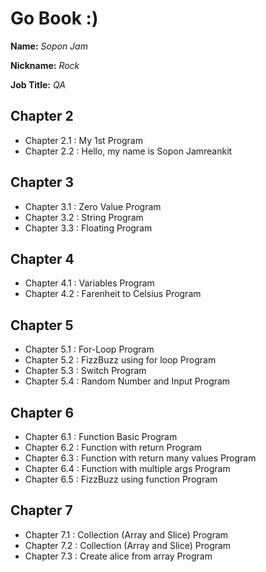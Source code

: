 # Go Book :)

**Name:** *Sopon Jam*

**Nickname:** *Rock*

**Job Title:** *QA*

## Chapter 2

* Chapter 2.1 : My 1st Program
* Chapter 2.2 : Hello, my name is Sopon Jamreankit

## Chapter 3

* Chapter 3.1 : Zero Value Program
* Chapter 3.2 : String Program
* Chapter 3.3 : Floating Program

## Chapter 4
* Chapter 4.1 : Variables Program
* Chapter 4.2 : Farenheit to Celsius Program

## Chapter 5
* Chapter 5.1 : For-Loop Program
* Chapter 5.2 : FizzBuzz using for loop Program
* Chapter 5.3 : Switch Program
* Chapter 5.4 : Random Number and Input Program

## Chapter 6
* Chapter 6.1 : Function Basic Program
* Chapter 6.2 : Function with return Program
* Chapter 6.3 : Function with return many values Program
* Chapter 6.4 : Function with multiple args Program
* Chapter 6.5 : FizzBuzz using function Program

## Chapter 7
* Chapter 7.1 : Collection (Array and Slice) Program
* Chapter 7.2 : Collection (Array and Slice) Program
* Chapter 7.3 : Create alice from array Program